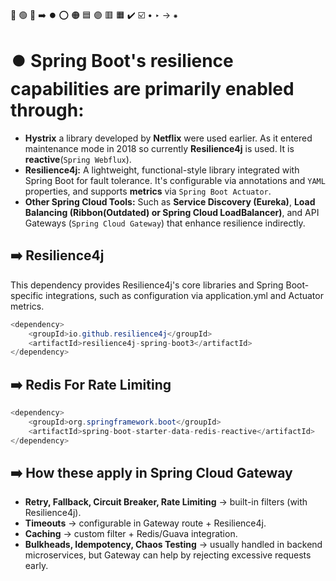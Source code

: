 🔵 🟢 🔴 ➡️ ⏺️ ⭕ 🟠 🟦 🟣 🟥 🟧 ✔️ ☑️ • ‣ → ⁕

# ⏺️ Spring Boot's resilience capabilities are primarily enabled through:

- **Hystrix** a library developed by **Netflix** were used earlier. As it entered maintenance mode in 2018 so currently **Resilience4j** is used. It is **reactive**(`Spring Webflux`).
- **Resilience4j:** A lightweight, functional-style library integrated with Spring Boot for fault tolerance. It's configurable via annotations and `YAML` properties, and supports **metrics** via `Spring Boot Actuator`.
- **Other Spring Cloud Tools:** Such as **Service Discovery (Eureka)**, **Load Balancing (Ribbon(Outdated) or Spring Cloud LoadBalancer)**, and API Gateways (`Spring Cloud Gateway`) that enhance resilience indirectly.

## ➡️ Resilience4j

This dependency provides Resilience4j's core libraries and Spring Boot-specific integrations, such as configuration via application.yml and Actuator metrics.

```java
<dependency>
    <groupId>io.github.resilience4j</groupId>
    <artifactId>resilience4j-spring-boot3</artifactId>
</dependency>
```

## ➡️ Redis For Rate Limiting

```java
<dependency>
    <groupId>org.springframework.boot</groupId>
    <artifactId>spring-boot-starter-data-redis-reactive</artifactId>
</dependency>
```

## ➡️ How these apply in Spring Cloud Gateway

- **Retry, Fallback, Circuit Breaker, Rate Limiting** → built-in filters (with Resilience4j).
- **Timeouts** → configurable in Gateway route + Resilience4j.
- **Caching** → custom filter + Redis/Guava integration.
- **Bulkheads, Idempotency, Chaos Testing** → usually handled in backend microservices, but Gateway can help by rejecting excessive requests early.
